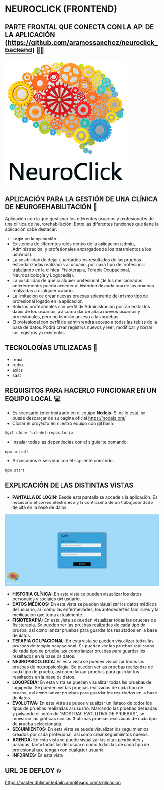# NEUROCLICK (FRONTEND)

## PARTE FRONTAL QUE CONECTA CON LA API DE LA APLICACIÓN (https://github.com/aramossanchez/neuroclick_backend) 🤜🤛

![LOGO APLICACION](src/img/screenshot/logo-login.png)

## APLICACIÓN PARA LA GESTIÓN DE UNA CLÍNICA DE NEUROREHABILITACIÓN 🧠

Aplicación con la que gestionar los diferentes usuarios y profesionales de una clínica de neurorehabiliación.
Entre las diferentes funciones que tiene la aplicación cabe destacar:
* Login en la aplicación.
* Existencia de diferentes roles dentro de la aplicación (admin, Administración, y profesionales encargados de los tratamientos a los usuarios).
* La posibilidad de dejar guardados los resultados de las pruebas estandarizadas realizadas al usuario, por cada tipo de profesional trabajando en la clínica (Fisioterapia, Terapia Ocupacional, Neuropsicología y Logopedia).
* La posibilidad de que cualquier profesional (de los mencionados anteriormente) pueda acceder al histórico de cada una de las pruebas realizadas a cualquier usuario.
* La limitación de crear nuevas pruebas solamente del mismo tipo de profesional logado en la aplicación.
* Solo los profesionales con perfil de Administración podrán editar los datos de los usuarios, así como dar de alta a nuevos usuarios y profesionales, pero no tendrán acceso a las pruebas.
* El profesional con perfil de admin tendrá acceso a todas las tablas de la base de datos. Podrá crear registros nuevos y leer, modificar y borrar los registros ya existentes.

## TECNOLOGÍAS UTILIZADAS 🔨
* react
* redux
* axios
* sass

## REQUISITOS PARA HACERLO FUNCIONAR EN UN EQUIPO LOCAL 💻
* Es necesario tener instalado en el equipo **Nodejs**. Si no lo está, se puede descargar de su página oficial https://nodejs.org/
* Clonar el proyecto en nuestro equipo con git bash:
```
$git clone 'url-del-repositorio'
```
* Instalar todas las dependecias con el siguiente comando:
```
npm install
```
* Arrancamos el servidor con el siguiente comando:
```
npm start
```

## EXPLICACIÓN DE LAS DISTINTAS VISTAS
* **PANTALLA DE LOGIN:** Desde esta pantalla se accede a la aplicación. Es necesario el correo electrónico y la contraseña de un trabajador dado de alta en la base de datos.

![PANTALLA LOGIN](src/img/screenshot/login.jpg)

* **HISTORIA CLÍNICA:** En esta vista se pueden visualizar los datos personales y sociales del usuario.
* **DATOS MÉDICOS:** En esta vista se pueden visualizar los datos médicos del usuario, así como las enfermedades, los antecedentes familiares y la medicación que toma actualmente.
* **FISIOTERAPIA:** En esta vista se pueden visualizar todas las pruebas de fisioterapia. Se pueden ver las pruebas realizadas de cada tipo de prueba, así como lanzar pruebas para guardar los resultados en la base de datos.
* **TERAPIA OCUPACIONAL:** En esta vista se pueden visualizar todas las pruebas de terapia ocupacional. Se pueden ver las pruebas realizadas de cada tipo de prueba, así como lanzar pruebas para guardar los resultados en la base de datos.
* **NEUROPSICOLOGÍA:** En esta vista se pueden visualizar todas las pruebas de neuropsicología. Se pueden ver las pruebas realizadas de cada tipo de prueba, así como lanzar pruebas para guardar los resultados en la base de datos.
* **LOGOPEDIA:** En esta vista se pueden visualizar todas las pruebas de logopedia. Se pueden ver las pruebas realizadas de cada tipo de prueba, así como lanzar pruebas para guardar los resultados en la base de datos.
* **EVOLUTIVA:** En esta vista se puede visualizar un listado de todos los tipos de pruebas realizadas al usuario. Marcando las pruebas deseadas y pulsando el botón de "MOSTRAR EVOLUTIVA DE PRUEBAS", se muestran las gráficas con las 3 últimas pruebas realizadas de cada tipo de prueba seleccionada.
* **SEGUIMIENTOS:** En esta vista se puede visualizar los seguimientos creados por cada profesional, así como crear seguimientos nuevos.
* **AGENDA:** En esta vista se puede visualizar las citas pendientes y pasadas, tanto todas las del usuario como todas las de cada tipo de profesional que tengan con cualquier usuario.
* **INFORMES:** En esta vista 

## URL DE DEPLOY 💥
https://master.dhtjmui0e4adn.amplifyapp.com/aplicacion